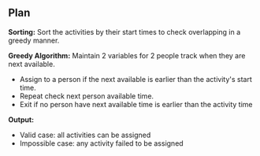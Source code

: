## Plan

**Sorting:** Sort the activities by their start times to check overlapping in a greedy manner.

**Greedy Algorithm:**
Maintain 2 variables for 2 people track when they are next available.

- Assign to a person if the next available is earlier than the activity's start time.
- Repeat check next person available time.
- Exit if no person have next available time is earlier than the activity time

**Output:**
- Valid case: all activities can be assigned
- Impossible case: any activity failed to be assigned
